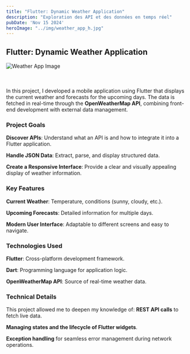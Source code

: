 ```yaml
---
title: "Flutter: Dynamic Weather Application"
description: "Exploration des API et des données en temps réel"
pubDate: 'Nov 15 2024'
heroImage: "../img/weather_app_h.jpg"
---
```


## Flutter: Dynamic Weather Application

<div style="margin-bottom: 50px;">
  <img src="/img/wah.jpg" alt="Weather App Image">
</div>


In this project, I developed a mobile application using Flutter that displays the current weather and forecasts for the upcoming days. The data is fetched in real-time through the **OpenWeatherMap API**, combining front-end development with external data management.

### Project Goals
**Discover APIs**: Understand what an API is and how to integrate it into a Flutter application.

**Handle JSON Data**: Extract, parse, and display structured data.

**Create a Responsive Interface**: Provide a clear and visually appealing display of weather information.

### Key Features
**Current Weather**: Temperature, conditions (sunny, cloudy, etc.).

**Upcoming Forecasts**: Detailed information for multiple days.

**Modern User Interface**: Adaptable to different screens and easy to navigate.

### Technologies Used
**Flutter**: Cross-platform development framework.

**Dart**: Programming language for application logic.

**OpenWeatherMap API**: Source of real-time weather data.

### Technical Details
This project allowed me to deepen my knowledge of:
**REST API calls** to fetch live data.

**Managing states and the lifecycle of Flutter widgets**.

**Exception handling** for seamless error management during network operations.